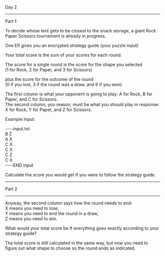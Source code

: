 Day 2

---

Part 1

To decide whose tent gets to be closest to the snack storage, a giant Rock Paper Scissors tournament is already in progress.

One Elf gives you an encrypted strategy guide (your puzzle input)

Your total score is the sum of your scores for each round.

The score for a single round is the score for the shape you selected\
(1 for Rock, 2 for Paper, and 3 for Scissors)

plus the score for the outcome of the round\
(0 if you lost, 3 if the round was a draw, and 6 if you won)

The first column is what your opponent is going to play: A for Rock, B for Paper, and C for Scissors.\
The second column, you reason, must be what you should play in response: X for Rock, Y for Paper, and Z for Scissors.

Example Input:

----input.txt\
B Z\
A X\
C X\
C X\
C Z\
C X\
----END input

Calculate the score you would get if you were to follow the strategy guide.

---

Part 2

---

Anyway, the second column says how the round needs to end:\
X means you need to lose,\
Y means you need to end the round in a draw,\
Z means you need to win.

What would your total score be if everything goes exactly according to your strategy guide?

The total score is still calculated in the same way, but now you need to figure out what shape to choose so the round ends as indicated.

